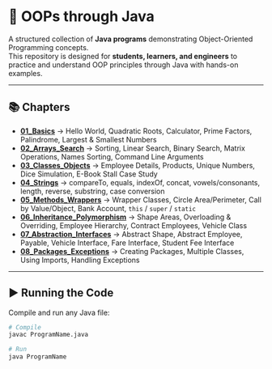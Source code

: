 
# 📘 OOPs through Java  

A structured collection of **Java programs** demonstrating Object-Oriented Programming concepts.  
This repository is designed for **students, learners, and engineers** to practice and understand OOP principles through Java with hands-on examples.  

---

## 📚 Chapters  

- [**01_Basics**](./01_Basics) → Hello World, Quadratic Roots, Calculator, Prime Factors, Palindrome, Largest & Smallest Numbers  
- [**02_Arrays_Search**](./02_Arrays_Search) → Sorting, Linear Search, Binary Search, Matrix Operations, Names Sorting, Command Line Arguments  
- [**03_Classes_Objects**](./03_Classes_Objects) → Employee Details, Products, Unique Numbers, Dice Simulation, E-Book Stall Case Study  
- [**04_Strings**](./04_Strings) → compareTo, equals, indexOf, concat, vowels/consonants, length, reverse, substring, case conversion  
- [**05_Methods_Wrappers**](./05_Methods_Wrappers) → Wrapper Classes, Circle Area/Perimeter, Call by Value/Object, Bank Account, `this` / `super` / `static`  
- [**06_Inheritance_Polymorphism**](./06_Inheritance_Polymorphism) → Shape Areas, Overloading & Overriding, Employee Hierarchy, Contract Employees, Vehicle Class  
- [**07_Abstraction_Interfaces**](./07_Abstraction_Interfaces) → Abstract Shape, Abstract Employee, Payable, Vehicle Interface, Fare Interface, Student Fee Interface  
- [**08_Packages_Exceptions**](./08_Packages_Exceptions) → Creating Packages, Multiple Classes, Using Imports, Handling Exceptions  

---

## ▶️ Running the Code  

Compile and run any Java file:  

```bash
# Compile
javac ProgramName.java  

# Run
java ProgramName
